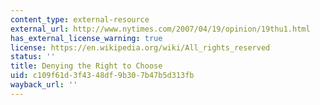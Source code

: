 ```yaml
---
content_type: external-resource
external_url: http://www.nytimes.com/2007/04/19/opinion/19thu1.html
has_external_license_warning: true
license: https://en.wikipedia.org/wiki/All_rights_reserved
status: ''
title: Denying the Right to Choose
uid: c109f61d-3f43-48df-9b30-7b47b5d313fb
wayback_url: ''
---
```

